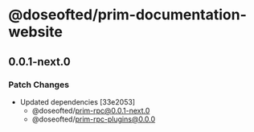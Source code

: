 # @doseofted/prim-documentation-website

## 0.0.1-next.0

### Patch Changes

- Updated dependencies [33e2053]
  - @doseofted/prim-rpc@0.0.1-next.0
  - @doseofted/prim-rpc-plugins@0.0.0
